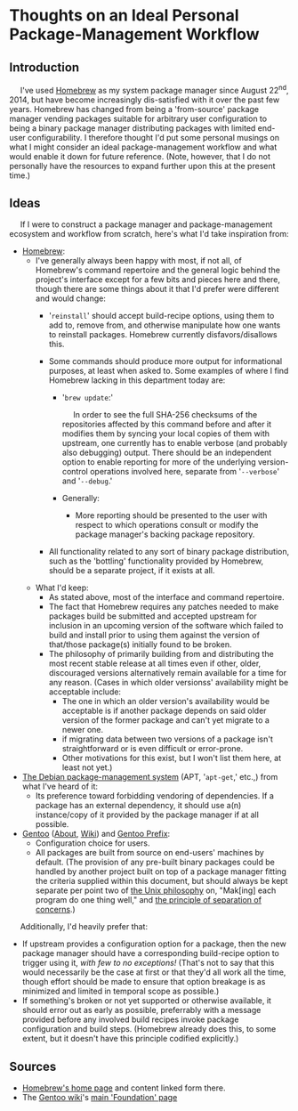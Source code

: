# Thoughts on an Ideal Personal Package-Management Workflow

## Introduction

&nbsp;&nbsp;&nbsp;&nbsp;&nbsp;I've used [Homebrew](https://github.com/Homebrew/brew) as my system package manager since August 22<sup>nd</sup>, 2014, but have become increasingly dis-satisfied with it over the past few years.  Homebrew has changed from being a 'from-source' package manager vending packages suitable for arbitrary user configuration to being a binary package manager distributing packages with limited end-user configurability.  I therefore thought I'd put some personal musings on what I might consider an ideal package-management workflow and what would enable it down for future reference.  (Note, however, that I do not personally have the resources to expand further upon this at the present time.)  

## Ideas

&nbsp;&nbsp;&nbsp;&nbsp;&nbsp;If I were to construct a package manager and package-management ecosystem and workflow from scratch, here's what I'd take inspiration from:  

- [Homebrew](https://github.com/Homebrew/brew):  
  - I've generally always been happy with most, if not all, of Homebrew's command repertoire and the general logic behind the project's interface except for a few bits and pieces here and there, though there are some things about it that I'd prefer were different and would change:  
    - '`reinstall`' should accept build-recipe options, using them to add to, remove from, and otherwise manipulate how one wants to reinstall packages.  Homebrew currently disfavors/disallows this.  
    - Some commands should produce more output for informational purposes, at least when asked to.  Some examples of where I find Homebrew lacking in this department today are:  

      - '`brew update`:'  

        &nbsp;&nbsp;&nbsp;&nbsp;&nbsp;In order to see the full SHA-256 checksums of the repositories affected by this command before and after it modifies them by syncing your local copies of them with upstream, one currently has to enable verbose (and probably also debugging) output.  There should be an independent option to enable reporting for more of the underlying version-control operations involved here, separate from '`--verbose`' and '`--debug`.'  

      - Generally:  
        - More reporting should be presented to the user with respect to which operations consult or modify the package manager's backing package repository.  

    - All functionality related to any sort of binary package distribution, such as the 'bottling' functionality provided by Homebrew, should be a separate project, if it exists at all.  
  - What I'd keep:  
    - As stated above, most of the interface and command repertoire.  
    - The fact that Homebrew requires any patches needed to make packages build be submitted and accepted upstream for inclusion in an upcoming version of the software which failed to build and install prior to using them against the version of that/those package(s) initially found to be broken.  
    - The philosophy of primarily building from and distributing the most recent stable release at all times even if other, older, discouraged versions alternatively remain available for a time for any reason.  (Cases in which older versionss' availability might be acceptable include:  
      - The one in which an older version's availability would be acceptable is if another package depends on said older version of the former package and can't yet migrate to a newer one.  
      - if migrating data between two versions of a package isn't straightforward or is even difficult or error-prone.  
      - Other motivations for this exist, but I won't list them here, at least not yet.)  
- [The Debian package-management system](https://wiki.debian.org/DebianPackageManagement) (APT, '`apt-get`,' etc.,) from what I've heard of it:  
    - Its preference toward forbidding vendoring of dependencies.  If a package has an external dependency, it should use a(n) instance/copy of it provided by the package manager if at all possible.  
- [Gentoo](https://www.gentoo.org/) ([About](https://www.gentoo.org/get-started/about/), [Wiki](https://wiki.gentoo.org/wiki/Main_Page)) and [Gentoo Prefix](https://wiki.gentoo.org/wiki/Project:Prefix):  
  - Configuration choice for users.  
  - All packages are built from source on end-users' machines by default.  (The provision of any pre-built binary packages could be handled by another project built on top of a package manager fitting the criteria supplied within this document, but should always be kept separate per point two of [the Unix philosophy](https://en.wikipedia.org/wiki/Unix_philosophy#Mike_Gancarz:_The_UNIX_Philosophy) on, "Mak[ing] each program do one thing well," and [the principle of separation of concerns](https://en.wikipedia.org/wiki/Separation_of_concerns).)  

&nbsp;&nbsp;&nbsp;&nbsp;&nbsp;Additionally, I'd heavily prefer that:  

- If upstream provides a configuration option for a package, then the new package manager should have a corresponding build-recipe option to trigger using it, _with few to no exceptions!_  (That's not to say that this would necessarily be the case at first or that they'd all work all the time, though effort should be made to ensure that option breakage is as minimized and limited in temporal scope as possible.)  
- If something's broken or not yet supported or otherwise available, it should error out as early as possible, preferrably with a message provided before any involved build recipes invoke package configuration and build steps.  (Homebrew already does this, to some extent, but it doesn't have this principle codified explicitly.)  

## Sources

- [Homebrew's home page](https://brew.sh/ "Home Page For 'Homebrew:  The missing package manager for macOS.'") and content linked form there. 
- The [Gentoo wiki](https://wiki.gentoo.org/wiki/Main_Page)'s [main 'Foundation' page](https://wiki.gentoo.org/wiki/Foundation:Main_Page)
